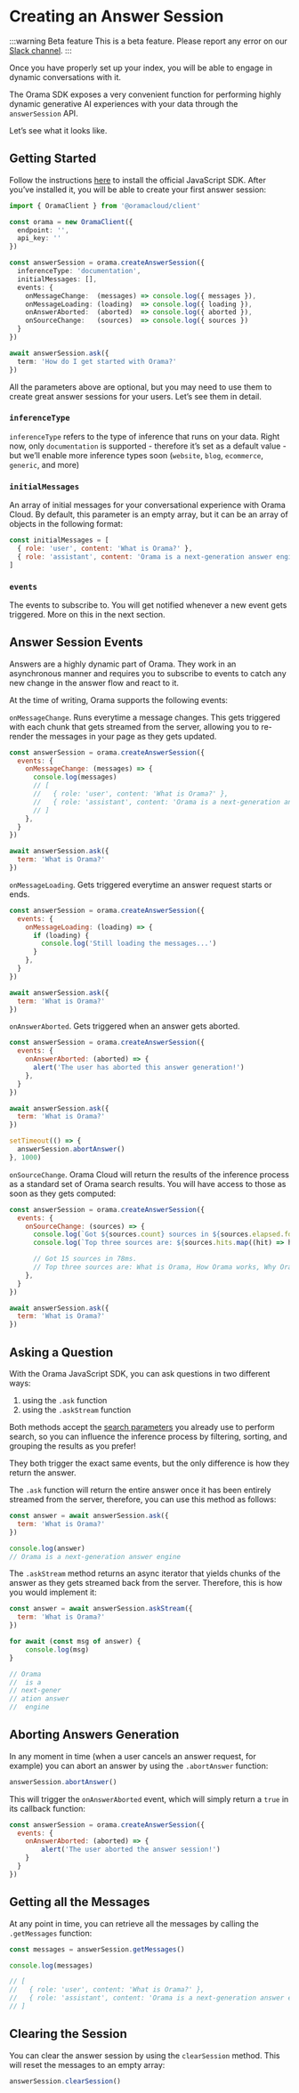 # Creating an Answer Session

:::warning Beta feature
This is a beta feature. Please report any error on our [Slack channel](https://orama.to/slack).
:::

Once you have properly set up your index, you will be able to engage in dynamic conversations with it.

The Orama SDK exposes a very convenient function for performing highly dynamic generative AI experiences with your data through the `answerSession` API.

Let’s see what it looks like.

## Getting Started

Follow the instructions [here](/cloud/integrating-orama-cloud/javascript-sdk) to install the official JavaScript SDK. After you’ve installed it, you will be able to create your first answer session:

```ts
import { OramaClient } from '@oramacloud/client'

const orama = new OramaClient({
  endpoint: '',
  api_key: ''
})

const answerSession = orama.createAnswerSession({
  inferenceType: 'documentation',
  initialMessages: [],
  events: {
    onMessageChange:  (messages) => console.log({ messages }),
    onMessageLoading: (loading)  => console.log({ loading }),
    onAnswerAborted:  (aborted)  => console.log({ aborted }),
    onSourceChange:   (sources)  => console.log({ sources })
  }
})

await answerSession.ask({
  term: 'How do I get started with Orama?'
})
```

All the parameters above are optional, but you may need to use them to create great answer sessions for your users. Let’s see them in detail.

### `inferenceType`

`inferenceType` refers to the type of inference that runs on your data. Right now, only `documentation` is supported - therefore it’s set as a default value - but we’ll enable more inference types soon (`website`, `blog`, `ecommerce`, `generic`, and more)

### `initialMessages`

An array of initial messages for your conversational experience with Orama Cloud. By default, this parameter is an empty array, but it can be an array of objects in the following format:

```js
const initialMessages = [
  { role: 'user', content: 'What is Orama?' },
  { role: 'assistant', content: 'Orama is a next-generation answer engine' }
]
```

### `events`

The events to subscribe to. You will get notified whenever a new event gets triggered. More on this in the next section.

## Answer Session Events

Answers are a highly dynamic part of Orama. They work in an asynchronous manner and requires you to subscribe to events to catch any new change in the answer flow and react to it.

At the time of writing, Orama supports the following events:

`onMessageChange`. Runs everytime a message changes. This gets triggered with each chunk that gets streamed from the server, allowing you to re-render the messages in your page as they gets updated.

```js
const answerSession = orama.createAnswerSession({
  events: {
    onMessageChange: (messages) => {
      console.log(messages)
      // [
      //   { role: 'user', content: 'What is Orama?' },
      //   { role: 'assistant', content: 'Orama is a next-generation answer engine' }
      // ]
    },
  }
})

await answerSession.ask({
  term: 'What is Orama?'
})
```

`onMessageLoading`. Gets triggered everytime an answer request starts or ends.

```js
const answerSession = orama.createAnswerSession({
  events: {
    onMessageLoading: (loading) => {
      if (loading) {
        console.log('Still loading the messages...')
      } 
    },
  }
})

await answerSession.ask({
  term: 'What is Orama?'
})
```

`onAnswerAborted`. Gets triggered when an answer gets aborted.

```js
const answerSession = orama.createAnswerSession({
  events: {
    onAnswerAborted: (aborted) => {
      alert('The user has aborted this answer generation!')
    },
  }
})

await answerSession.ask({
  term: 'What is Orama?'
})

setTimeout(() => {
  answerSession.abortAnswer()
}, 1000)
```

`onSourceChange`. Orama Cloud will return the results of the inference process as a standard set of Orama search results. You will have access to those as soon as they gets computed:

```js
const answerSession = orama.createAnswerSession({
  events: {
    onSourceChange: (sources) => {
      console.log(`Got ${sources.count} sources in ${sources.elapsed.formatted}.`)
      console.log(`Top three sources are: ${sources.hits.map((hit) => hit.document.title).join(', ')}`)

      // Got 15 sources in 78ms.
      // Top three sources are: What is Orama, How Orama works, Why Orama is the best
    },
  }
})

await answerSession.ask({
  term: 'What is Orama?'
})
```

## Asking a Question

With the Orama JavaScript SDK, you can ask questions in two different ways:

1. using the `.ask` function
2. using the `.askStream` function

Both methods accept the [search parameters](/cloud/performing-search/full-text-search) you already use to perform search, so you can influence the inference process by filtering, sorting, and grouping the results as you prefer!

They both trigger the exact same events, but the only difference is how they return the answer.

The `.ask` function will return the entire answer once it has been entirely streamed from the server, therefore, you can use this method as follows:

```jsx
const answer = await answerSession.ask({
  term: 'What is Orama?'
})

console.log(answer)
// Orama is a next-generation answer engine
```

The `.askStream` method returns an async iterator that yields chunks of the answer as they gets streamed back from the server. Therefore, this is how you would implement it:

```jsx
const answer = await answerSession.askStream({
  term: 'What is Orama?'
})

for await (const msg of answer) {
	console.log(msg)
}

// Orama
//  is a
// next-gener
// ation answer
//  engine
```

## Aborting Answers Generation

In any moment in time (when a user cancels an answer request, for example) you can abort an answer by using the `.abortAnswer` function:

```jsx
answerSession.abortAnswer()
```

This will trigger the `onAnswerAborted` event, which will simply return a `true` in its callback function:

```jsx
const answerSession = orama.createAnswerSession({
  events: {
    onAnswerAborted: (aborted) => {
	    alert('The user aborted the answer session!')
    }
  }
})
```

## Getting all the Messages

At any point in time, you can retrieve all the messages by calling the `.getMessages` function:

```js
const messages = answerSession.getMessages()

console.log(messages)

// [
//   { role: 'user', content: 'What is Orama?' },
//   { role: 'assistant', content: 'Orama is a next-generation answer engine' }
// ]
```

## Clearing the Session

You can clear the answer session by using the `clearSession` method. This will reset the messages to an empty array:

```js
answerSession.clearSession()
```